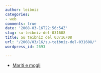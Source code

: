 ```yaml
---
author: leibniz
categories:
- web
comments: true
date: '2008-03-16T22:56:54Z'
slug: su-teibniz-del-031608
title: Su teibniz del 03/16/08
url: "/2008/03/16/su-teibniz-del-031608/"
wordpress_id: 2693

---
```

* [Mariti e mogli](http://feeds.feedburner.com/~r/teibniz/~3/252513167/29009649)


